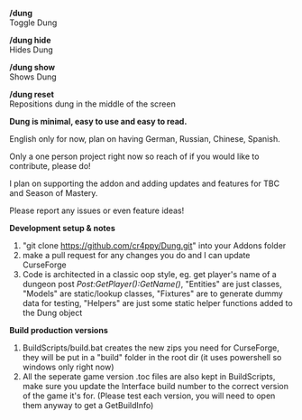 **/dung**  
Toggle Dung  

**/dung hide**  
Hides Dung  

**/dung show**  
Shows Dung  

**/dung reset**  
Repositions dung in the middle of the screen  

**Dung is minimal, easy to use and easy to read.**  

English only for now, plan on having German, Russian, Chinese, Spanish.  

Only a one person project right now so reach of if you would like to contribute, please do! 

I plan on supporting the addon and adding updates and features for TBC and Season of Mastery.  

Please report any issues or even feature ideas!  

**Development setup & notes**  
1. "git clone https://github.com/cr4ppy/Dung.git" into your Addons folder
2. make a pull request for any changes you do and I can update CurseForge
3. Code is architected in a classic oop style, eg. get player's name of a dungeon post *Post:GetPlayer():GetName()*, "Entities" are just classes, "Models" are static/lookup classes, "Fixtures" are to generate dummy data for testing, "Helpers" 
are just some static helper functions added to the Dung object


**Build production versions**  
1. BuildScripts/build.bat creates the new zips you need for CurseForge, they will be put in a "build" folder in the root dir (it uses powershell so windows only right now)
2. All the seperate game version .toc files are also kept in BuildScripts, make sure you update the Interface build number to the correct version of the game it's for. (Please test each version, you will need to open them anyway to get a GetBuildInfo)
